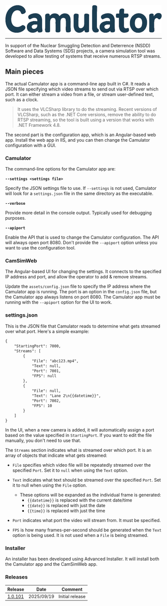 ![Camulator](camsimweb/public/camulatortitle.png)

---
In support of the Nuclear Smuggling Detection and Deterrence (NSDD) Software and Data Systems (SDS) projects, a camera simulation tool was developed to allow testing of systems that receive numerous RTSP streams.

## Main pieces

The actual Camulator app is a command-line app built in C#. It reads a JSON file specifying which video streams to send out via RTSP over which port. It can either stream a video from a file, or stream user-defined text, such as a clock.

> It uses the VLCSharp library to do the streaming. Recent versions of VLCSharp, such as the .NET Core versions, remove the ability to do RTSP streaming, so the tool is built using a version that works with .NET Framework 4.8.

The second part is the configuration app, which is an Angular-based web app. Install the web app in IIS, and you can then change the Camulator configuration with a GUI.

### Camulator

The command-line options for the Camulator app are:

**`--settings <settings file>`**

Specify the JSON settings file to use. If `--settings` is not used, Camulator will look for a `settings.json` file in the same directory as the executable.

**`--verbose`**

Provide more detail in the console output. Typically used for debugging purposes.

**`--apiport`**

Enable the API that is used to change the Camulator configuration. The API will always open port 8080. Don't provide the `--apiport` option unless you want to use the configuration tool.

### CamSimWeb

The Angular-based UI for changing the settings. It connects to the specified IP address and port, and allow the operator to add & remove streams.

Update the `assets/config.json` file to specify the IP address where the Camulator app is running. The port is an option in the `config.json` file, but the Camulator app always listens on port 8080. The Camulator app must be running with the `--apiport` option for the UI to work.

### settings.json

This is the JSON file that Camulator reads to determine what gets streamed over what port. Here's a simple example:

```
{
    "StartingPort": 7000,
    "Streams": [
        {
            "File": "abc123.mp4",
            "Text": null,
            "Port": 7001,
            "FPS": null
        },
        {
            "File": null,
            "Text": "Lane 2\n{{datetime}}",
            "Port": 7002,
            "FPS": 10
        }
    ]
}
```

In the UI, when a new camera is added, it will automatically assign a port based on the value specified in `StartingPort`. If you want to edit the file manually, you don't need to use that.

The `Streams` section indicates what is streamed over which port. It is an array of objects that indicate what gets streamed:
- `File` specifies which video file will be repeatedly streamed over the specified `Port`. Set it to `null` when using the `Text` option.
- `Text` indicates what text should be streamed over the specified `Port`. Set it to null when using the `File` option.

  - These options will be expanded as the individual frame is generated:
    - `{{datetime}}` is replaced with the current date/time
    - `{{date}}` is replaced with just the date
    - `{{time}}` is replaced with just the time

- `Port` indicates what port the video will stream from. It must be specified.
- `FPS` is how many frames-per-second should be generated when the `Text` option is being used. It is not used when a `File` is being streamed.

### Installer

An installer has been developed using Advanced Installer. It will install both the Camulator app and the CamSimWeb app.

### Releases

| Release | Date | Comment |
| --- | --- | --- |
| [1.0.101](https://github.com/sandialabs/camulator/releases/tag/v.1.0.101) | 2025/09/19 | Initial release |

